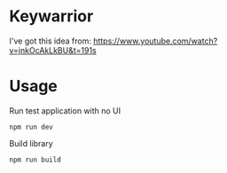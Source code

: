 # Keywarrior

I've got this idea from: https://www.youtube.com/watch?v=jnkOcAkLkBU&t=191s

# Usage

Run test application with no UI

```
npm run dev
```

Build library

```
npm run build
```
